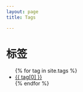 ```yaml
---
layout: page
title: Tags 

---
```


<div class="page-content wc-container">
	<div class="post">
		<h1>标签</h1>  
		<ul>
			{% for tag in site.tags %}
			<li><a href="{{ '/tag/' | append:tag[0] | relative_url }}">{{ tag[0] }}</a></li>
			{% endfor %}
		</ul>
	</div>
</div>
